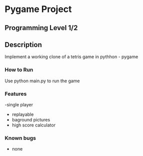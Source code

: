 # Pygame Project 

## Programming Level 1/2

## Description 
Implement a working clone of a tetris game in pythhon - pygame 
### How to Run 
Use python main.py to run the game 

### Features 
-single player 
- replayable 
- baground pictures 
- high score calculator 

### Known bugs
- none 